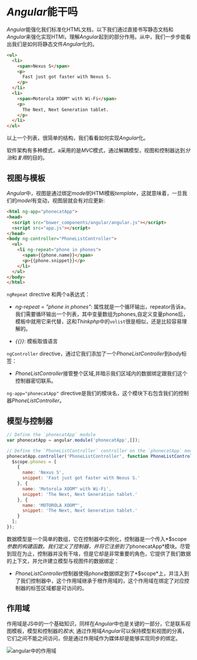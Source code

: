 # *Angular*能干吗

*Angular*能强化我们标准化HTML文档，以下我们通过直接书写静态文档和*Angular*来强化实现HTMl，理解*Angular*起到的部分作用。从中，我们一步步能看出我们是如何将静态文件*Angular*化的。

```html
<ul>
  <li>
    <span>Nexus S</span>
    <p>
      Fast just got faster with Nexus S.
    </p>
  </li>
  <li>
    <span>Motorola XOOM™ with Wi-Fi</span>
    <p>
      The Next, Next Generation tablet.
    </p>
  </li>
</ul>
```

以上一个列表，很简单的结构，我们看看如何实现*Angular*化。

软件架构有多种模式，a采用的是*MVC*模式，通过解耦模型，视图和控制器达到*分治*和*复用*的目的。

## 视图与模板

*Angular*中，视图是通过绑定*model*的HTMl模板*template*，这就意味着，一旦我们的*model*有变动，视图层就会有对应更新:

```html
<html ng-app="phonecatApp">
<head>
  <script src="bower_components/angular/angular.js"></script>
  <script src="app.js"></script>
</head>
<body ng-controller="PhoneListController">
  <ul>
    <li ng-repeat="phone in phones">
      <span>{{phone.name}}</span>
      <p>{{phone.snippet}}</p>
    </li>
  </ul>
</body>
</html>
```

`ngRepeat` directive 和两个a表达式：

- *ng-repeat = "phone in phones"*: 属性就是一个循环输出，repeator告诉a，我们需要循环输出一个列表，其中变量数组为phones,自定义变量phone后，模板中就用它来代替，这和*Thinkphp*中的`volist`很是相似，还是比较容易理解的。

- *{{}}*: 模板取值语言

`ngController` directive，通过它我们添加了一个*PhoneListController*到*body*标签：

- *PhoneListController*接管整个区域,并暗示我们区域内的数据绑定跟我们这个控制器密切联系。

`ng-app="phonecatApp"` directive是我们的模块名，这个模块下右包含我们的控制器*PhoneListController*。

## 模型与控制器

```javascript
// Define the `phonecatApp` module
var phonecatApp = angular.module('phonecatApp',[]);

// Define the `PhoneListController` controller on the `phonecatApp` module
phonecatApp.controller('PhoneListController', function PhoneListController($scope) {
  $scope.phones = [
    {
      name: 'Nexus S',
      snippet: 'Fast just got faster with Nexus S.'
    }, {
      name: 'Motorola XOOM™ with Wi-Fi',
      snippet: 'The Next, Next Generation tablet.'
    }, {
      name: 'MOTOROLA XOOM™',
      snippet: 'The Next, Next Generation tablet.'
    }
  ];
});
```

数据模型是一个简单的数组，它在控制器中实例化，控制器是一个传入*$scope*参数的构建函数。我们定义了控制器，并将它注册到了*phonecatApp*模块。尽管到现在为止，控制器并没有干啥，但是它却是非常重要的角色，它提供了我们数据的上下文，并允许建立模型与视图件的数据绑定：

- *PhoneListController*控制器使得*phone*数据绑定到了*$scope*上，并注入到了我们控制器中，这个作用域继承于根作用域的，这个作用域在绑定了对应控制器的标签区域都是可访问的。

## 作用域

作用域是JS中的一个基础知识，同样在*Angular*中也是关键的一部分，它是联系视图模板，模型和控制器的*胶水*, 通过作用域*Angular*可以保持模型和视图的分离，它们之间不能之间访问，但是通过作用域作为媒体却是能够实现同步的绑定。

![angular中的作用域](https://docs.angularjs.org/img/tutorial/tutorial_02.png)







